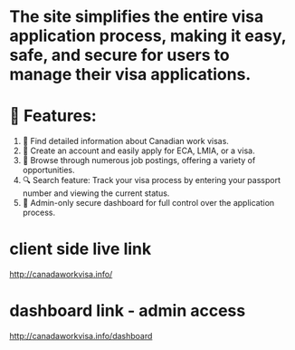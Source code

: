 # The site simplifies the entire visa application process, making it easy, safe, and secure for users to manage their visa applications.

# 🌟 Features:
1. 📄 Find detailed information about Canadian work visas.
2. 📝 Create an account and easily apply for ECA, LMIA, or a visa.
3. 💼 Browse through numerous job postings, offering a variety of opportunities.
4. 🔍 Search feature: Track your visa process by entering your passport number and viewing the current status.
5. 🔐 Admin-only secure dashboard for full control over the application process.

# client side live link
http://canadaworkvisa.info/

# dashboard link - admin access
http://canadaworkvisa.info/dashboard